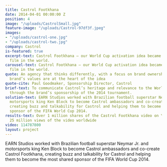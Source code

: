 ```yaml
---
title: Castrol Footkhana
date: 2014-04-01 00:00:00 Z
position: 4
image: "/uploads/CastrolSmall.jpg"
feature-image: "/uploads/Castrol-97df3f.jpeg"
images:
- "/uploads/castrol-one.jpg"
- "/uploads/castrol-two.jpg"
company: Castrol
is-featured: true
excerpt-text: Castrol Footkhana – our World Cup activation idea became the most shared
  film in the world.
carousel-text: Castrol Footkhana – our World Cup activation idea became the most shared
  film in the world.
quote: An agency that thinks differently, with a focus on brand ownership where the
  brand’s values are at the heart of the idea
quote-cite: Paul Goodmaker, Sponsorship Director, Castrol
brief-text: To communicate Castrol’s heritage and relevance to the World Cup audience
  through the brand’s sponsorship of the 2014 tournament.
solution-text: EARN Studios worked with Brazilian football superstar Neymar Jr. and
  motorsports king Ken Block to become Castrol ambassadors and co-create Castrol Footkhana,
  creating buzz and talkability for Castrol and helping them to become the most shared
  sponsor of the FIFA World Cup 2014.
results-text: Over 1 million shares of the Castrol Footkhana video on YouTube. Over
  25 million views of the video worldwide
video: 114787800
layout: project
---
```


EARN Studios worked with Brazilian football superstar Neymar Jr. and motorsports king Ken Block to become Castrol ambassadors and co-create Castrol Footkhana, creating buzz and talkability for Castrol and helping them to become the most shared sponsor of the FIFA World Cup 2014.